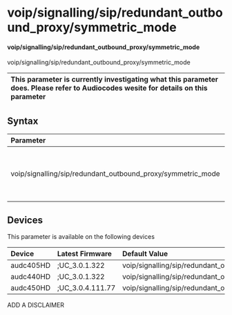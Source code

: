 ﻿---
description: voip/signalling/sip/redundant_outbound_proxy/symmetric_mode
search: false
---

# voip/signalling/sip/redundant_outbound_proxy/symmetric_mode

#### voip/signalling/sip/redundant_outbound_proxy/symmetric_mode

voip/signalling/sip/redundant_outbound_proxy/symmetric_mode


| This parameter is currently investigating what this parameter does. Please refer to Audiocodes wesite for details on this parameter | 
| :--- |

## Syntax
| Parameter | Syntax |
| :--- | :--- |
|voip/signalling/sip/redundant_outbound_proxy/symmetric_mode | {% raw %} undefined {% endraw %}|

## Devices
This parameter is available on the following devices

| Device | Latest Firmware | Default Value |
|:---|:---|:---|
| audc405HD | ;UC_3.0.1.322 | voip/signalling/sip/redundant_outbound_proxy/symmetric_mode=0 
| audc440HD | ;UC_3.0.1.322 | voip/signalling/sip/redundant_outbound_proxy/symmetric_mode=0 
| audc450HD | ;UC_3.0.4.111.77 | voip/signalling/sip/redundant_outbound_proxy/symmetric_mode=0 

ADD A DISCLAIMER
